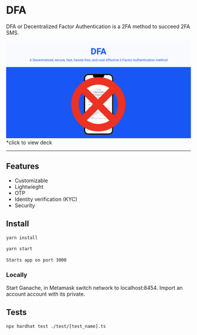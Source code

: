 # DFA
DFA or Decentralized Factor Authentication is a 2FA method to succeed 2FA SMS.

<a href="https://www.beautiful.ai/player/-Nf3ebe9IgSZ752GsfPA"><img src="assets/intro_slide.png"/></a>
*click to view deck
____

## Features
- Customizable
- Lightwieght
- OTP 
- Identity verification (KYC)
- Security

## Install

```
yarn install
```
```
yarn start
```
 `Starts app on port 3000`
 
### Locally 

Start Ganache, in Metamask switch network to localhost:8454. Import an account account with its private.

## Tests
```
npx hardhat test ./test/[test_name].ts
```
